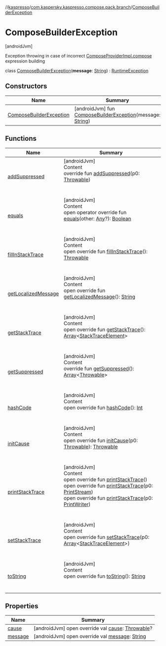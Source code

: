 //[kaspresso](../../index.md)/[com.kaspersky.kaspresso.compose.pack.branch](../index.md)/[ComposeBuilderException](index.md)



# ComposeBuilderException  
 [androidJvm] 

Exception throwing in case of incorrect [ComposeProviderImpl.compose](../../com.kaspersky.kaspresso.compose/-compose-provider-impl/compose.md) expression building

class [ComposeBuilderException](index.md)(**message**: [String](https://kotlinlang.org/api/latest/jvm/stdlib/kotlin/-string/index.html)) : [RuntimeException](https://docs.oracle.com/javase/8/docs/api/java/lang/RuntimeException.html)   


## Constructors  
  
|  Name|  Summary| 
|---|---|
| [ComposeBuilderException](-compose-builder-exception.md)|  [androidJvm] fun [ComposeBuilderException](-compose-builder-exception.md)(message: [String](https://kotlinlang.org/api/latest/jvm/stdlib/kotlin/-string/index.html))   <br>


## Functions  
  
|  Name|  Summary| 
|---|---|
| [addSuppressed](https://kotlinlang.org/api/latest/jvm/stdlib/kotlin/-throwable/add-suppressed.html)| [androidJvm]  <br>Content  <br>override fun [addSuppressed](https://kotlinlang.org/api/latest/jvm/stdlib/kotlin/-throwable/add-suppressed.html)(p0: [Throwable](https://kotlinlang.org/api/latest/jvm/stdlib/kotlin/-throwable/index.html))  <br><br><br>
| [equals](https://kotlinlang.org/api/latest/jvm/stdlib/kotlin/-any/equals.html)| [androidJvm]  <br>Content  <br>open operator override fun [equals](https://kotlinlang.org/api/latest/jvm/stdlib/kotlin/-any/equals.html)(other: [Any](https://kotlinlang.org/api/latest/jvm/stdlib/kotlin/-any/index.html)?): [Boolean](https://kotlinlang.org/api/latest/jvm/stdlib/kotlin/-boolean/index.html)  <br><br><br>
| [fillInStackTrace](https://kotlinlang.org/api/latest/jvm/stdlib/kotlin/-throwable/fill-in-stack-trace.html)| [androidJvm]  <br>Content  <br>open override fun [fillInStackTrace](https://kotlinlang.org/api/latest/jvm/stdlib/kotlin/-throwable/fill-in-stack-trace.html)(): [Throwable](https://kotlinlang.org/api/latest/jvm/stdlib/kotlin/-throwable/index.html)  <br><br><br>
| [getLocalizedMessage](https://kotlinlang.org/api/latest/jvm/stdlib/kotlin/-throwable/get-localized-message.html)| [androidJvm]  <br>Content  <br>open override fun [getLocalizedMessage](https://kotlinlang.org/api/latest/jvm/stdlib/kotlin/-throwable/get-localized-message.html)(): [String](https://kotlinlang.org/api/latest/jvm/stdlib/kotlin/-string/index.html)  <br><br><br>
| [getStackTrace](https://kotlinlang.org/api/latest/jvm/stdlib/kotlin/-throwable/get-stack-trace.html)| [androidJvm]  <br>Content  <br>open override fun [getStackTrace](https://kotlinlang.org/api/latest/jvm/stdlib/kotlin/-throwable/get-stack-trace.html)(): [Array](https://kotlinlang.org/api/latest/jvm/stdlib/kotlin/-array/index.html)<[StackTraceElement](https://docs.oracle.com/javase/8/docs/api/java/lang/StackTraceElement.html)>  <br><br><br>
| [getSuppressed](https://kotlinlang.org/api/latest/jvm/stdlib/kotlin/-throwable/get-suppressed.html)| [androidJvm]  <br>Content  <br>override fun [getSuppressed](https://kotlinlang.org/api/latest/jvm/stdlib/kotlin/-throwable/get-suppressed.html)(): [Array](https://kotlinlang.org/api/latest/jvm/stdlib/kotlin/-array/index.html)<[Throwable](https://kotlinlang.org/api/latest/jvm/stdlib/kotlin/-throwable/index.html)>  <br><br><br>
| [hashCode](https://kotlinlang.org/api/latest/jvm/stdlib/kotlin/-any/hash-code.html)| [androidJvm]  <br>Content  <br>open override fun [hashCode](https://kotlinlang.org/api/latest/jvm/stdlib/kotlin/-any/hash-code.html)(): [Int](https://kotlinlang.org/api/latest/jvm/stdlib/kotlin/-int/index.html)  <br><br><br>
| [initCause](https://kotlinlang.org/api/latest/jvm/stdlib/kotlin/-throwable/init-cause.html)| [androidJvm]  <br>Content  <br>open override fun [initCause](https://kotlinlang.org/api/latest/jvm/stdlib/kotlin/-throwable/init-cause.html)(p0: [Throwable](https://kotlinlang.org/api/latest/jvm/stdlib/kotlin/-throwable/index.html)): [Throwable](https://kotlinlang.org/api/latest/jvm/stdlib/kotlin/-throwable/index.html)  <br><br><br>
| [printStackTrace](https://kotlinlang.org/api/latest/jvm/stdlib/kotlin/-throwable/print-stack-trace.html)| [androidJvm]  <br>Content  <br>open override fun [printStackTrace](https://kotlinlang.org/api/latest/jvm/stdlib/kotlin/-throwable/print-stack-trace.html)()  <br>open override fun [printStackTrace](https://kotlinlang.org/api/latest/jvm/stdlib/kotlin/-throwable/print-stack-trace.html)(p0: [PrintStream](https://docs.oracle.com/javase/8/docs/api/java/io/PrintStream.html))  <br>open override fun [printStackTrace](https://kotlinlang.org/api/latest/jvm/stdlib/kotlin/-throwable/print-stack-trace.html)(p0: [PrintWriter](https://docs.oracle.com/javase/8/docs/api/java/io/PrintWriter.html))  <br><br><br>
| [setStackTrace](https://kotlinlang.org/api/latest/jvm/stdlib/kotlin/-throwable/set-stack-trace.html)| [androidJvm]  <br>Content  <br>open override fun [setStackTrace](https://kotlinlang.org/api/latest/jvm/stdlib/kotlin/-throwable/set-stack-trace.html)(p0: [Array](https://kotlinlang.org/api/latest/jvm/stdlib/kotlin/-array/index.html)<[StackTraceElement](https://docs.oracle.com/javase/8/docs/api/java/lang/StackTraceElement.html)>)  <br><br><br>
| [toString](https://kotlinlang.org/api/latest/jvm/stdlib/kotlin/-any/to-string.html)| [androidJvm]  <br>Content  <br>open override fun [toString](https://kotlinlang.org/api/latest/jvm/stdlib/kotlin/-any/to-string.html)(): [String](https://kotlinlang.org/api/latest/jvm/stdlib/kotlin/-string/index.html)  <br><br><br>


## Properties  
  
|  Name|  Summary| 
|---|---|
| [cause](index.md#com.kaspersky.kaspresso.compose.pack.branch/ComposeBuilderException/cause/#/PointingToDeclaration/)|  [androidJvm] open override val [cause](index.md#com.kaspersky.kaspresso.compose.pack.branch/ComposeBuilderException/cause/#/PointingToDeclaration/): [Throwable](https://kotlinlang.org/api/latest/jvm/stdlib/kotlin/-throwable/index.html)?   <br>
| [message](index.md#com.kaspersky.kaspresso.compose.pack.branch/ComposeBuilderException/message/#/PointingToDeclaration/)|  [androidJvm] open override val [message](index.md#com.kaspersky.kaspresso.compose.pack.branch/ComposeBuilderException/message/#/PointingToDeclaration/): [String](https://kotlinlang.org/api/latest/jvm/stdlib/kotlin/-string/index.html)   <br>

